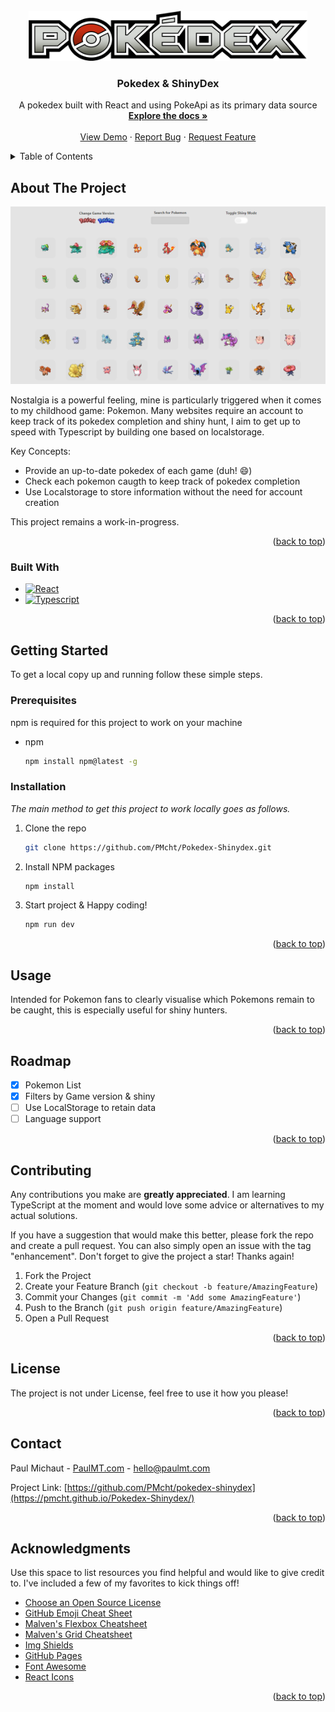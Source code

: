 <!-- PROJECT LOGO -->
<br />
<div align="center" id="readme-top">
   <img src="./public/game-logos/pokedex.png" alt="Logo" width="auto" height="80">

  <h3 align="center">Pokedex & ShinyDex</h3>

  <p align="center">
    A pokedex built with React and using PokeApi as its primary data source
    <br />
    <a href="https://github.com/PMcht/Pokedex-Shinydex"><strong>Explore the docs »</strong></a>
    <br />
    <br />
    <a href="https://pmcht.github.io/Pokedex-Shinydex/">View Demo</a>
    ·
    <a href="https://github.com/PMcht/Pokedex-Shinydex/issues">Report Bug</a>
    ·
    <a href="https://github.com/PMcht/Pokedex-Shinydex/issues">Request Feature</a>
  </p>
</div>



<!-- TABLE OF CONTENTS -->
<details>
  <summary>Table of Contents</summary>
  <ol>
    <li>
      <a href="#about-the-project">About The Project</a>
      <ul>
        <li><a href="#built-with">Built With</a></li>
      </ul>
    </li>
    <li>
      <a href="#getting-started">Getting Started</a>
      <ul>
        <li><a href="#prerequisites">Prerequisites</a></li>
        <li><a href="#installation">Installation</a></li>
      </ul>
    </li>
    <li><a href="#usage">Usage</a></li>
    <li><a href="#roadmap">Roadmap</a></li>
    <li><a href="#contributing">Contributing</a></li>
    <li><a href="#license">License</a></li>
    <li><a href="#contact">Contact</a></li>
    <li><a href="#acknowledgments">Acknowledgments</a></li>
  </ol>
</details>



<!-- ABOUT THE PROJECT -->
## About The Project

<img src="./public/Screenshot.png" alt="Logo" width="auto">

Nostalgia is a powerful feeling, mine is particularly triggered when it comes to my childhood game: Pokemon. Many websites require an account to keep track of its pokedex completion and shiny hunt, I aim to get up to speed with Typescript by building one based on localstorage.

Key Concepts:
* Provide an up-to-date pokedex of each game (duh! :smile:)
* Check each pokemon caugth to keep track of pokedex completion
* Use Localstorage to store information without the need for account creation

This project remains a work-in-progress.

<p align="right">(<a href="#readme-top">back to top</a>)</p>



### Built With

* [![React][React.js]][React-url]
* [![Typescript][Typescript.com]][Typescript-url]

<p align="right">(<a href="#readme-top">back to top</a>)</p>



<!-- GETTING STARTED -->
## Getting Started

To get a local copy up and running follow these simple steps.

### Prerequisites

npm is required for this project to work on your machine
* npm
  ```sh
  npm install npm@latest -g
  ```

### Installation

_The main method to get this project to work locally goes as follows._

1. Clone the repo
   ```sh
   git clone https://github.com/PMcht/Pokedex-Shinydex.git
   ```
2. Install NPM packages
   ```sh
   npm install
   ```
3. Start project & Happy coding!
   ```sh
   npm run dev
   ```

<p align="right">(<a href="#readme-top">back to top</a>)</p>



<!-- USAGE EXAMPLES -->
## Usage

Intended for Pokemon fans to clearly visualise which Pokemons remain to be caught, this is especially useful for shiny hunters.

<p align="right">(<a href="#readme-top">back to top</a>)</p>



<!-- ROADMAP -->
## Roadmap

- [x] Pokemon List
- [x] Filters by Game version & shiny
- [ ] Use LocalStorage to retain data
- [ ] Language support

<!--See the [open issues](https://github.com/othneildrew/Best-README-Template/issues) for a full list of proposed features (and known issues).-->
<p align="right">(<a href="#readme-top">back to top</a>)</p>



<!-- CONTRIBUTING -->
## Contributing

Any contributions you make are **greatly appreciated**. I am learning TypeScript at the moment and would love some advice or alternatives to my actual solutions.

If you have a suggestion that would make this better, please fork the repo and create a pull request. You can also simply open an issue with the tag "enhancement".
Don't forget to give the project a star! Thanks again!

1. Fork the Project
2. Create your Feature Branch (`git checkout -b feature/AmazingFeature`)
3. Commit your Changes (`git commit -m 'Add some AmazingFeature'`)
4. Push to the Branch (`git push origin feature/AmazingFeature`)
5. Open a Pull Request

<p align="right">(<a href="#readme-top">back to top</a>)</p>



<!-- LICENSE -->
## License

The project is not under License, feel free to use it how you please!
<!--Distributed under the MIT License. See `LICENSE.txt` for more information.-->

<p align="right">(<a href="#readme-top">back to top</a>)</p>



<!-- CONTACT -->
## Contact

Paul Michaut - [PaulMT.com](PaulMT.com) - hello@paulmt.com

Project Link: [https://github.com/PMcht/pokedex-shinydex](https://pmcht.github.io/Pokedex-Shinydex/)

<p align="right">(<a href="#readme-top">back to top</a>)</p>



<!-- ACKNOWLEDGMENTS -->
## Acknowledgments

Use this space to list resources you find helpful and would like to give credit to. I've included a few of my favorites to kick things off!

* [Choose an Open Source License](https://choosealicense.com)
* [GitHub Emoji Cheat Sheet](https://www.webpagefx.com/tools/emoji-cheat-sheet)
* [Malven's Flexbox Cheatsheet](https://flexbox.malven.co/)
* [Malven's Grid Cheatsheet](https://grid.malven.co/)
* [Img Shields](https://shields.io)
* [GitHub Pages](https://pages.github.com)
* [Font Awesome](https://fontawesome.com)
* [React Icons](https://react-icons.github.io/react-icons/search)

<p align="right">(<a href="#readme-top">back to top</a>)</p>



<!-- MARKDOWN LINKS & IMAGES -->
<!-- https://www.markdownguide.org/basic-syntax/#reference-style-links -->
[contributors-shield]: https://img.shields.io/github/contributors/othneildrew/Best-README-Template.svg?style=for-the-badge
[contributors-url]: https://github.com/othneildrew/Best-README-Template/graphs/contributors
[forks-shield]: https://img.shields.io/github/forks/othneildrew/Best-README-Template.svg?style=for-the-badge
[forks-url]: https://github.com/othneildrew/Best-README-Template/network/members
[stars-shield]: https://img.shields.io/github/stars/othneildrew/Best-README-Template.svg?style=for-the-badge
[stars-url]: https://github.com/othneildrew/Best-README-Template/stargazers
[issues-shield]: https://img.shields.io/github/issues/othneildrew/Best-README-Template.svg?style=for-the-badge
[issues-url]: https://github.com/othneildrew/Best-README-Template/issues
[license-shield]: https://img.shields.io/github/license/othneildrew/Best-README-Template.svg?style=for-the-badge
[license-url]: https://github.com/othneildrew/Best-README-Template/blob/master/LICENSE.txt
[linkedin-shield]: https://img.shields.io/badge/-LinkedIn-black.svg?style=for-the-badge&logo=linkedin&colorB=555
[linkedin-url]: https://linkedin.com/in/othneildrew
[product-screenshot]: ./src/game-logos/screenshot.png
[Next.js]: https://img.shields.io/badge/next.js-000000?style=for-the-badge&logo=nextdotjs&logoColor=white
[Next-url]: https://nextjs.org/
[React.js]: https://img.shields.io/badge/React-20232A?style=for-the-badge&logo=react&logoColor=61DAFB
[React-url]: https://reactjs.org/
[Vue.js]: https://img.shields.io/badge/Vue.js-35495E?style=for-the-badge&logo=vuedotjs&logoColor=4FC08D
[Vue-url]: https://vuejs.org/
[Angular.io]: https://img.shields.io/badge/Angular-DD0031?style=for-the-badge&logo=angular&logoColor=white
[Angular-url]: https://angular.io/
[Svelte.dev]: https://img.shields.io/badge/Svelte-4A4A55?style=for-the-badge&logo=svelte&logoColor=FF3E00
[Svelte-url]: https://svelte.dev/
[Laravel.com]: https://img.shields.io/badge/Laravel-FF2D20?style=for-the-badge&logo=laravel&logoColor=white
[Laravel-url]: https://laravel.com
[Bootstrap.com]: https://img.shields.io/badge/Bootstrap-563D7C?style=for-the-badge&logo=bootstrap&logoColor=white
[Bootstrap-url]: https://getbootstrap.com
[JQuery.com]: https://img.shields.io/badge/jQuery-0769AD?style=for-the-badge&logo=jquery&logoColor=white
[JQuery-url]: https://jquery.com 
[Typescript.com]: https://img.shields.io/badge/typescript-3178C6?style=for-the-badge&logo=typescript&logoColor=white
[Typescript-url]: https://www.typescriptlang.org/
